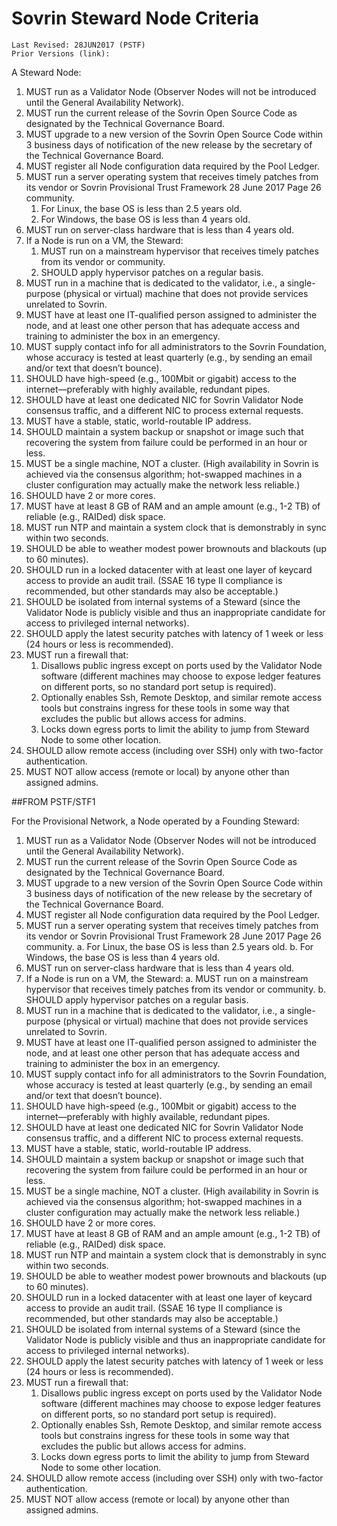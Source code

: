 # Sovrin Steward Node Criteria
```
Last Revised: 28JUN2017 (PSTF)
Prior Versions (link):

```
A Steward Node:
1. MUST run as a Validator Node (Observer Nodes will not be introduced until the General
Availability Network).
1. MUST run the current release of the Sovrin Open Source Code as designated by the
Technical Governance Board.
1. MUST upgrade to a new version of the Sovrin Open Source Code within 3 business
days of notification of the new release by the secretary of the Technical Governance
Board.
1. MUST register all Node configuration data required by the Pool Ledger.
1. MUST run a server operating system that receives timely patches from its vendor or
Sovrin Provisional Trust Framework 28 June 2017 Page 26
community.
   1. For Linux, the base OS is less than 2.5 years old.
   1. For Windows, the base OS is less than 4 years old.
1. MUST run on server-class hardware that is less than 4 years old.
1. If a Node is run on a VM, the Steward:
   1. MUST run on a mainstream hypervisor that receives timely patches from its
vendor or community.
   1. SHOULD apply hypervisor patches on a regular basis.
1. MUST run in a machine that is dedicated to the validator, i.e., a single-purpose (physical
or virtual) machine that does not provide services unrelated to Sovrin.
1. MUST have at least one IT-qualified person assigned to administer the node, and at
least one other person that has adequate access and training to administer the box in an
emergency.
1. MUST supply contact info for all administrators to the Sovrin Foundation, whose
accuracy is tested at least quarterly (e.g., by sending an email and/or text that doesn’t
bounce).
1. SHOULD have high-speed (e.g., 100Mbit or gigabit) access to the internet—preferably
with highly available, redundant pipes.
1. SHOULD have at least one dedicated NIC for Sovrin Validator Node consensus traffic,
and a different NIC to process external requests.
1. MUST have a stable, static, world-routable IP address.
1. SHOULD maintain a system backup or snapshot or image such that recovering the
system from failure could be performed in an hour or less.
1. MUST be a single machine, NOT a cluster. (High availability in Sovrin is achieved via the
consensus algorithm; hot-swapped machines in a cluster configuration may actually
make the network less reliable.)
1. SHOULD have 2 or more cores.
1. MUST have at least 8 GB of RAM and an ample amount (e.g., 1-2 TB) of reliable (e.g.,
RAIDed) disk space.
1. MUST run NTP and maintain a system clock that is demonstrably in sync within two
seconds.
1. SHOULD be able to weather modest power brownouts and blackouts (up to 60 minutes).
1. SHOULD run in a locked datacenter with at least one layer of keycard access to provide
an audit trail. (SSAE 16 type II compliance is recommended, but other standards may
also be acceptable.)
1. SHOULD be isolated from internal systems of a Steward (since the Validator Node is
publicly visible and thus an inappropriate candidate for access to privileged internal
networks).
1. SHOULD apply the latest security patches with latency of 1 week or less (24 hours or
less is recommended).
1. MUST run a firewall that:
   1. Disallows public ingress except on ports used by the Validator Node software
(different machines may choose to expose ledger features on different ports, so
no standard port setup is required).
   1. Optionally enables Ssh, Remote Desktop, and similar remote access tools but
constrains ingress for these tools in some way that excludes the public but allows
access for admins.
   3. Locks down egress ports to limit the ability to jump from Steward Node to some
other location.
1. SHOULD allow remote access (including over SSH) only with two-factor authentication.
1. MUST NOT allow access (remote or local) by anyone other than assigned admins.


##FROM PSTF/STF1

For the Provisional Network, a Node operated by a Founding Steward:
1. MUST run as a Validator Node (Observer Nodes will not be introduced until the General
Availability Network).
2. MUST run the current release of the Sovrin Open Source Code as designated by the
Technical Governance Board.
3. MUST upgrade to a new version of the Sovrin Open Source Code within 3 business
days of notification of the new release by the secretary of the Technical Governance
Board.
4. MUST register all Node configuration data required by the Pool Ledger.
5. MUST run a server operating system that receives timely patches from its vendor or
Sovrin Provisional Trust Framework 28 June 2017 Page 26
community.
a. For Linux, the base OS is less than 2.5 years old.
b. For Windows, the base OS is less than 4 years old.
6. MUST run on server-class hardware that is less than 4 years old.
7. If a Node is run on a VM, the Steward:
a. MUST run on a mainstream hypervisor that receives timely patches from its
vendor or community.
b. SHOULD apply hypervisor patches on a regular basis.
8. MUST run in a machine that is dedicated to the validator, i.e., a single-purpose (physical
or virtual) machine that does not provide services unrelated to Sovrin.
9. MUST have at least one IT-qualified person assigned to administer the node, and at
least one other person that has adequate access and training to administer the box in an
emergency.
10. MUST supply contact info for all administrators to the Sovrin Foundation, whose
accuracy is tested at least quarterly (e.g., by sending an email and/or text that doesn’t
bounce).
11. SHOULD have high-speed (e.g., 100Mbit or gigabit) access to the internet—preferably
with highly available, redundant pipes.
12. SHOULD have at least one dedicated NIC for Sovrin Validator Node consensus traffic,
and a different NIC to process external requests.
13. MUST have a stable, static, world-routable IP address.
14. SHOULD maintain a system backup or snapshot or image such that recovering the
system from failure could be performed in an hour or less.
15. MUST be a single machine, NOT a cluster. (High availability in Sovrin is achieved via the
consensus algorithm; hot-swapped machines in a cluster configuration may actually
make the network less reliable.)
16. SHOULD have 2 or more cores.
17. MUST have at least 8 GB of RAM and an ample amount (e.g., 1-2 TB) of reliable (e.g.,
RAIDed) disk space.
18. MUST run NTP and maintain a system clock that is demonstrably in sync within two
seconds.
19. SHOULD be able to weather modest power brownouts and blackouts (up to 60 minutes).
20. SHOULD run in a locked datacenter with at least one layer of keycard access to provide
an audit trail. (SSAE 16 type II compliance is recommended, but other standards may
also be acceptable.)
21. SHOULD be isolated from internal systems of a Steward (since the Validator Node is
publicly visible and thus an inappropriate candidate for access to privileged internal
networks).
22. SHOULD apply the latest security patches with latency of 1 week or less (24 hours or
less is recommended).
1. MUST run a firewall that:
   1. Disallows public ingress except on ports used by the Validator Node software
(different machines may choose to expose ledger features on different ports, so
no standard port setup is required).
   1. Optionally enables Ssh, Remote Desktop, and similar remote access tools but
constrains ingress for these tools in some way that excludes the public but allows
access for admins.
   3. Locks down egress ports to limit the ability to jump from Steward Node to some
other location.
24. SHOULD allow remote access (including over SSH) only with two-factor authentication.
25. MUST NOT allow access (remote or local) by anyone other than assigned admins.